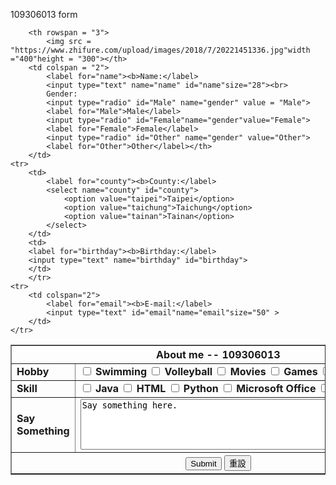 109306013 form
<!DOCTYPE html>			
<html>				
<body>				
<table border="1">			
<form>	
<thead>
		<th colspan="3">About me -- 109306013</th>
	<tr>

		<th rowspan = "3">
		    <img src = "https://www.zhifure.com/upload/images/2018/7/20221451336.jpg"width ="400"height = "300"></th>
		<td colspan = "2">
			<label for="name"><b>Name:</label>
			<input type="text" name="name" id="name"size="28"><br>
			Gender:
			<input type="radio" id="Male" name="gender" value = "Male">  
			<label for="Male">Male</label>
			<input type="radio" id="Female"name="gender"value="Female">
			<label for="Female">Female</label>
			<input type="radio" id="Other" name="gender" value="Other">
			<label for="Other">Other</label></th>
		</td>
	<tr>
		<td>
			<label for="county"><b>County:</label>
			<select name="county" id="county">
				<option value="taipei">Taipei</option>
				<option value="taichung">Taichung</option>
				<option value="tainan">Tainan</option>
			</select>
		</td>
		<td>
		<label for="birthday"><b>Birthday:</label>
		<input type="text" name="birthday" id="birthday">
       	</td>
        </tr>
    <tr>
    	<td colspan="2">
    		<label for="email"><b>E-mail:</label>
    		<input type="text" id="email"name="email"size="50" >
    	</td>
    </tr>
</thead>
<tbody>
	<tr>
		<td><b>Hobby</td>
		<td colspan="2"><b>
			<input type="checkbox"id="swimming"name="swimming"value="swimming">
			<label for="swimming">Swimming</label>
			<input type="checkbox"id="volleyball"name="volleyball"value="volleyball">
			<label for="volleyball">Volleyball</label>
			<input type="checkbox"id="movies"name="movies"value="movies">
			<label for="movies">Movies</label>
			<input type="checkbox"id="games"name="games"value="games">
			<label for="games">Games</label>
			<input type="checkbox"id="sleeping"name="sleeping"value="sleeping">
			<label for="sleeping">Sleeping</label>
		</td>
	</tr>
	<tr>
		<td><b>Skill</td>
		<td colspan="2"><b>
			<input type="checkbox"id="Java"name="Java"value="Java">
			<label for="Java">Java</label>
			<input type="checkbox"id="HTML"name="HTML"value="HTML">
			<label for="HTML">HTML</label>
			<input type="checkbox"id="Python"name="Python"value="Python">
			<label for="Python">Python</label>
			<input type="checkbox"id="Microsoft Office"name="Microsoft Office"value="Microsoft Office">
			<label for="Microsoft Office">Microsoft Office</label>
			<input type="checkbox"id="Adobe Premiere"name="Adobe Premiere"value="Adobe Premiere">
			<label for="Adobe Premiere">Adobe Premiere</label>
	    </td>
	</tr>
	<tr>
		<td><b>Say Something</td>
		<td colspan="3">
			<textarea id="say something" name="say something" rows="5"cols="65">Say something here.
			</textarea>
		</td>
	</tr>
	<tr>
		<th colspan="3">
			<input type="submit" value="Submit">
			<input type="reset" value="重設">
		</th>
	</tr>
</tbody>
</form>
</html>
